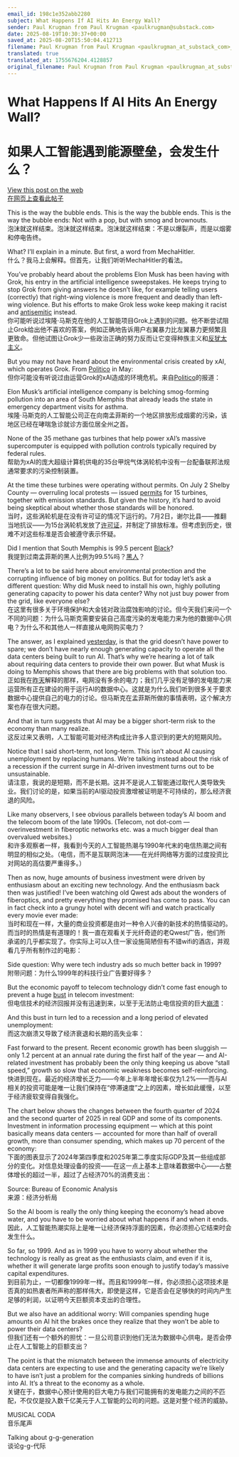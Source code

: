 ```yaml
---
email_id: 198c1e352abb2280
subject: What Happens If AI Hits An Energy Wall?
sender: Paul Krugman from Paul Krugman <paulkrugman@substack.com>
date: 2025-08-19T10:30:37+00:00
saved_at: 2025-08-20T15:50:04.412713
filename: Paul Krugman from Paul Krugman <paulkrugman_at_substack_com>_What_Happens_If_AI_Hits_An_Energy_Wall__20250819_103037.md
translated: true
translated_at: 1755676204.4128857
original_filename: Paul Krugman from Paul Krugman <paulkrugman_at_substack_com>_What_Happens_If_AI_Hits_An_Energy_Wall__20250819_103037.md
---
```


# What Happens If AI Hits An Energy Wall?  
# 如果人工智能遇到能源壁垒，会发生什么？

[View this post on the web](https://paulkrugman.substack.com/p/what-happens-if-ai-hits-an-energy)  
[在网页上查看此帖子](https://paulkrugman.substack.com/p/what-happens-if-ai-hits-an-energy)

This is the way the bubble ends. This is the way the bubble ends. This is the way the bubble ends: Not with a pop, but with smog and brownouts.  
泡沫就这样结束。泡沫就这样结束。泡沫就这样结束：不是以爆裂声，而是以烟雾和停电告终。

What? I’ll explain in a minute. But first, a word from MechaHitler.  
什么？我马上会解释。但首先，让我们听听MechaHitler的看法。

You’ve probably heard about the problems Elon Musk has been having with Grok, his entry in the artificial intelligence sweepstakes. He keeps trying to stop Grok from giving answers he doesn’t like, for example telling users (correctly) that right-wing violence is more frequent and deadly than left-wing violence. But his efforts to make Grok less woke keep making it racist and [antisemitic](https://substack.com/redirect/358a105f-920d-4169-9803-e628d4e66054?j=eyJ1IjoiMjBsbmJwIn0.KztYzEWpJOR2MnnIg5ijVYRyTJF67hinhCJnHuA6bbA) instead.  
你可能听说过埃隆·马斯克在他的人工智能项目Grok上遇到的问题。他不断尝试阻止Grok给出他不喜欢的答案，例如正确地告诉用户右翼暴力比左翼暴力更频繁且更致命。但他试图让Grok少一些政治正确的努力反而让它变得种族主义和[反犹太主义](https://substack.com/redirect/358a105f-920d-4169-9803-e628d4e66054?j=eyJ1IjoiMjBsbmJwIn0.KztYzEWpJOR2MnnIg5ijVYRyTJF67hinhCJnHuA6bbA)。

But you may not have heard about the environmental crisis created by xAI, which operates Grok. From [Politico](https://substack.com/redirect/b3cffb0a-260c-42fb-adb0-119691e0f7f8?j=eyJ1IjoiMjBsbmJwIn0.KztYzEWpJOR2MnnIg5ijVYRyTJF67hinhCJnHuA6bbA) in May:  
但你可能没有听说过由运营Grok的xAI造成的环境危机。来自[Politico](https://substack.com/redirect/b3cffb0a-260c-42fb-adb0-119691e0f7f8?j=eyJ1IjoiMjBsbmJwIn0.KztYzEWpJOR2MnnIg5ijVYRyTJF67hinhCJnHuA6bbA)的报道：  

Elon Musk’s artificial intelligence company is belching smog-forming pollution into an area of South Memphis that already leads the state in emergency department visits for asthma.  
埃隆·马斯克的人工智能公司正在向南孟菲斯的一个地区排放形成烟雾的污染，该地区已经在哮喘急诊就诊方面位居全州之首。

None of the 35 methane gas turbines that help power xAI’s massive supercomputer is equipped with pollution controls typically required by federal rules.  
帮助为xAI的庞大超级计算机供电的35台甲烷气体涡轮机中没有一台配备联邦法规通常要求的污染控制装置。

At the time these turbines were operating without permits. On July 2 Shelby County — overruling local protests — issued [permits](https://substack.com/redirect/be5fd6e8-b53d-441d-949c-824456c3e700?j=eyJ1IjoiMjBsbmJwIn0.KztYzEWpJOR2MnnIg5ijVYRyTJF67hinhCJnHuA6bbA) for 15 turbines, together with emission standards. But given the history, it’s hard to avoid being skeptical about whether those standards will be honored.  
当时，这些涡轮机是在没有许可证的情况下运行的。7月2日，谢尔比县——推翻当地抗议——为15台涡轮机发放了[许可证](https://substack.com/redirect/be5fd6e8-b53d-441d-949c-824456c3e700?j=eyJ1IjoiMjBsbmJwIn0.KztYzEWpJOR2MnnIg5ijVYRyTJF67hinhCJnHuA6bbA)，并制定了排放标准。但考虑到历史，很难不对这些标准是否会被遵守表示怀疑。

Did I mention that South Memphis is 99.5 percent [Black](https://substack.com/redirect/a0e86938-ab6a-43bb-aa92-cf39ddb0783a?j=eyJ1IjoiMjBsbmJwIn0.KztYzEWpJOR2MnnIg5ijVYRyTJF67hinhCJnHuA6bbA)?  
我提到过南孟菲斯的黑人比例为99.5%吗？[黑人](https://substack.com/redirect/a0e86938-ab6a-43bb-aa92-cf39ddb0783a?j=eyJ1IjoiMjBsbmJwIn0.KztYzEWpJOR2MnnIg5ijVYRyTJF67hinhCJnHuA6bbA)？

There’s a lot to be said here about environmental protection and the corrupting influence of big money on politics. But for today let’s ask a different question: Why did Musk need to install his own, highly polluting generating capacity to power his data center? Why not just buy power from the grid, like everyone else?  
在这里有很多关于环境保护和大金钱对政治腐蚀影响的讨论。但今天我们来问一个不同的问题：为什么马斯克需要安装自己高度污染的发电能力来为他的数据中心供电？为什么不和其他人一样直接从电网购买电力？

The answer, as I explained [yesterday](https://substack.com/redirect/cfe89cca-8434-4f4b-9ebe-dc44f5148f30?j=eyJ1IjoiMjBsbmJwIn0.KztYzEWpJOR2MnnIg5ijVYRyTJF67hinhCJnHuA6bbA), is that the grid doesn’t have power to spare; we don’t have nearly enough generating capacity to operate all the data centers being built to run AI. That’s why we’re hearing a lot of talk about requiring data centers to provide their own power. But what Musk is doing to Memphis shows that there are big problems with that solution too.  
正如我在[昨天](https://substack.com/redirect/cfe89cca-8434-4f4b-9ebe-dc44f5148f30?j=eyJ1IjoiMjBsbmJwIn0.KztYzEWpJOR2MnnIg5ijVYRyTJF67hinhCJnHuA6bbA)解释的那样，电网没有多余的电力；我们几乎没有足够的发电能力来运营所有正在建设的用于运行AI的数据中心。这就是为什么我们听到很多关于要求数据中心提供自己的电力的讨论。但马斯克在孟菲斯所做的事情表明，这个解决方案也存在很大问题。

And that in turn suggests that AI may be a bigger short-term risk to the economy than many realize.  
这反过来又表明，人工智能可能对经济构成比许多人意识到的更大的短期风险。

Notice that I said short-term, not long-term. This isn’t about AI causing unemployment by replacing humans. We’re talking instead about the risk of a recession if the current surge in AI-driven investment turns out to be unsustainable.  
请注意，我说的是短期，而不是长期。这并不是说人工智能通过取代人类导致失业。我们讨论的是，如果当前的AI驱动投资激增被证明是不可持续的，那么经济衰退的风险。

Like many observers, I see obvious parallels between today’s AI boom and the telecom boom of the late 1990s. (Telecom, not dot-com — overinvestment in fiberoptic networks etc. was a much bigger deal than overvalued websites.)  
和许多观察者一样，我看到今天的人工智能热潮与1990年代末的电信热潮之间有明显的相似之处。（电信，而不是互联网泡沫——在光纤网络等方面的过度投资比对网站的高估要严重得多。）

Then as now, huge amounts of business investment were driven by enthusiasm about an exciting new technology. And the enthusiasm back then was justified! I’ve been watching old Qwest ads about the wonders of fiberoptics, and pretty everything they promised has come to pass. You can in fact check into a grungy hotel with decent wifi and watch practically every movie ever made:  
当时和现在一样，大量的商业投资都是由对一种令人兴奋的新技术的热情驱动的。而当时的热情是有道理的！我一直在观看关于光纤奇迹的老Qwest广告，他们所承诺的几乎都实现了。你实际上可以入住一家设施简陋但有不错wifi的酒店，并观看几乎所有制作过的电影：

Side question: Why were tech industry ads so much better back in 1999?  
附带问题：为什么1999年的科技行业广告要好得多？

But the economic payoff to telecom technology didn’t come fast enough to prevent a huge [bust](https://substack.com/redirect/8aad476d-9a09-4f64-858f-54c5a30ea0c9?j=eyJ1IjoiMjBsbmJwIn0.KztYzEWpJOR2MnnIg5ijVYRyTJF67hinhCJnHuA6bbA) in telecom investment:  
但电信技术的经济回报并没有迅速到来，以至于无法防止电信投资的巨大[崩溃](https://substack.com/redirect/8aad476d-9a09-4f64-858f-54c5a30ea0c9?j=eyJ1IjoiMjBsbmJwIn0.KztYzEWpJOR2MnnIg5ijVYRyTJF67hinhCJnHuA6bbA)：

And this bust in turn led to a recession and a long period of elevated unemployment:  
而这次崩溃又导致了经济衰退和长期的高失业率：

Fast forward to the present. Recent economic growth has been sluggish — only 1.2 percent at an annual rate during the first half of the year — and AI-related investment has probably been the only thing keeping us above “stall speed,” growth so slow that economic weakness becomes self-reinforcing.  
快进到现在。最近的经济增长乏力——今年上半年年增长率仅为1.2%——而与AI相关的投资可能是唯一让我们保持在“停滞速度”之上的因素，增长如此缓慢，以至于经济疲软变得自我强化。

The chart below shows the changes between the fourth quarter of 2024 and the second quarter of 2025 in real GDP and some of its components. Investment in information processing equipment — which at this point basically means data centers — accounted for more than half of overall growth, more than consumer spending, which makes up 70 percent of the economy:  
下面的图表显示了2024年第四季度和2025年第二季度实际GDP及其一些组成部分的变化。对信息处理设备的投资——在这一点上基本上意味着数据中心——占整体增长的超过一半，超过了占经济70%的消费支出：

Source: Bureau of Economic Analysis  
来源：经济分析局

So the AI boom is really the only thing keeping the economy’s head above water, and you have to be worried about what happens if and when it ends.  
因此，人工智能热潮实际上是唯一让经济保持浮面的因素，你必须担心它结束时会发生什么。

So far, so 1999. And as in 1999 you have to worry about whether the technology is really as great as the enthusiasts claim, and even if it is, whether it will generate large profits soon enough to justify today’s massive capital expenditures.  
到目前为止，一切都像1999年一样。而且和1999年一样，你必须担心这项技术是否真的如热衷者所声称的那样伟大，即使是这样，它是否会在足够快的时间内产生足够的利润，以证明今天巨额资本支出的合理性。

But we also have an additional worry: Will companies spending huge amounts on AI hit the brakes once they realize that they won’t be able to power their data centers?  
但我们还有一个额外的担忧：一旦公司意识到他们无法为数据中心供电，是否会停止在人工智能上的巨额支出？

The point is that the mismatch between the immense amounts of electricity data centers are expecting to use and the generating capacity we’re likely to have isn’t just a problem for the companies sinking hundreds of billions into AI. It’s a threat to the economy as a whole.  
关键在于，数据中心预计使用的巨大电力与我们可能拥有的发电能力之间的不匹配，不仅仅是投入数千亿美元于人工智能的公司的问题。这是对整个经济的威胁。

MUSICAL CODA  
音乐尾声

Talking about g-g-generation  
谈论g-g-代际
